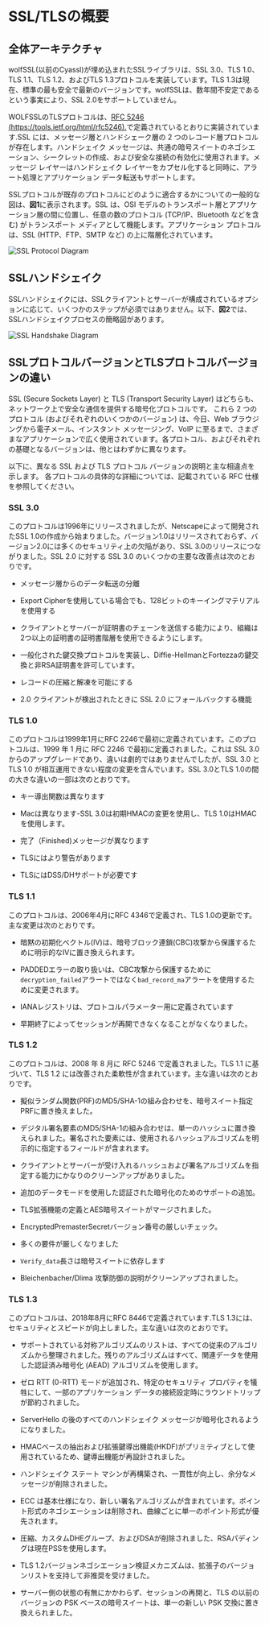 

# SSL/TLSの概要




## 全体アーキテクチャ



wolfSSL(以前のCyassl)が埋め込まれたSSLライブラリは、SSL 3.0、TLS 1.0、TLS 1.1、TLS 1.2、およびTLS 1.3プロトコルを実装しています。TLS 1.3は現在、標準の最も安全で最新のバージョンです。wolfSSLは、数年間不安定であるという事実により、SSL 2.0をサポートしていません。


WOLFSSLのTLSプロトコルは、[RFC 5246 (https://tools.ietf.org/html/rfc5246).](https://tools.ietf.org/html/rfc5246)で定義されているとおりに実装されています.SSL には、メッセージ層とハンドシェーク層の 2 つのレコード層プロトコルが存在します。ハンドシェイク メッセージは、共通の暗号スイートのネゴシエーション、シークレットの作成、および安全な接続の有効化に使用されます。メッセージ レイヤーはハンドシェイク レイヤーをカプセル化すると同時に、アラート処理とアプリケーション データ転送もサポートします。


SSLプロトコルが既存のプロトコルにどのように適合するかについての一般的な図は、**図1**に表示されます。SSL は、OSI モデルのトランスポート層とアプリケーション層の間に位置し、任意の数のプロトコル (TCP/IP、Bluetooth などを含む) がトランスポート メディアとして機能します。アプリケーション プロトコルは、SSL (HTTP、FTP、SMTP など) の上に階層化されています。

![SSL Protocol Diagram](sslprotocol.png "SSL Protocol Diagram")




## SSLハンドシェイク



SSLハンドシェイクには、SSLクライアントとサーバーが構成されているオプションに応じて、いくつかのステップが必須ではありません。以下、**図2**では、SSLハンドシェイクプロセスの簡略図があります。

![SSL Handshake Diagram](sslhandshake.png "SSL Handshake Diagram")




## SSLプロトコルバージョンとTLSプロトコルバージョンの違い



SSL (Secure Sockets Layer) と TLS (Transport Security Layer) はどちらも、ネットワーク上で安全な通信を提供する暗号化プロトコルです。 これら 2 つのプロトコル (およびそれぞれのいくつかのバージョン) は、今日、Web ブラウジングから電子メール、インスタント メッセージング、VoIP に至るまで、さまざまなアプリケーションで広く使用されています。各プロトコル、およびそれぞれの基礎となるバージョンは、他とはわずかに異なります。


以下に、異なる SSL および TLS プロトコル バージョンの説明と主な相違点を示します。 各プロトコルの具体的な詳細については、記載されている RFC 仕様を参照してください。



### SSL 3.0




このプロトコルは1996年にリリースされましたが、Netscapeによって開発されたSSL 1.0の作成から始まりました。バージョン1.0はリリースされておらず、バージョン2.0には多くのセキュリティ上の欠陥があり、SSL 3.0のリリースにつながりました。SSL 2.0 に対する SSL 3.0 のいくつかの主要な改善点は次のとおりです。



* メッセージ層からのデータ転送の分離


* Export Cipherを使用している場合でも、128ビットのキーイングマテリアルを使用する


* クライアントとサーバーが証明書のチェーンを送信する能力により、組織は2つ以上の証明書の証明書階層を使用できるようにします。


* 一般化された鍵交換プロトコルを実装し、Diffie-HellmanとFortezzaの鍵交換と非RSA証明書を許可しています。


* レコードの圧縮と解凍を可能にする


* 2.0 クライアントが検出されたときに SSL 2.0 にフォールバックする機能




### TLS 1.0




このプロトコルは1999年1月にRFC 2246で最初に定義されています。このプロトコルは、1999 年 1 月に RFC 2246 で最初に定義されました。これは SSL 3.0 からのアップグレードであり、違いは劇的ではありませんでしたが、SSL 3.0 と TLS 1.0 が相互運用できない程度の変更を含んでいます。SSL 3.0とTLS 1.0の間の大きな違いの一部は次のとおりです。



* キー導出関数は異なります


* Macは異なります-SSL 3.0は初期HMACの変更を使用し、TLS 1.0はHMACを使用します。


* 完了（Finished)メッセージが異なります


* TLSにはより警告があります


* TLSにはDSS/DHサポートが必要です




### TLS 1.1




このプロトコルは、2006年4月にRFC 4346で定義され、TLS 1.0の更新です。主な変更は次のとおりです。



* 暗黙の初期化ベクトル(IV)は、暗号ブロック連鎖(CBC)攻撃から保護するために明示的なIVに置き換えられます。


* PADDEDエラーの取り扱いは、CBC攻撃から保護するために`decryption_failed`アラートではなく`bad_record_ma`アラートを使用するために変更されます。


* IANAレジストリは、プロトコルパラメーター用に定義されています


* 早期終了によってセッションが再開できなくなることがなくなりました。




### TLS 1.2




このプロトコルは、2008 年 8 月に RFC 5246 で定義されました。TLS 1.1 に基づいて、TLS 1.2 には改善された柔軟性が含まれています。主な違いは次のとおりです。



* 擬似ランダム関数(PRF)のMD5/SHA-1の組み合わせを、暗号スイート指定PRFに置き換えました。


* デジタル署名要素のMD5/SHA-1の組み合わせは、単一のハッシュに置き換えられました。署名された要素には、使用されるハッシュアルゴリズムを明示的に指定するフィールドが含まれます。


* クライアントとサーバーが受け入れるハッシュおよび署名アルゴリズムを指定する能力にかなりのクリーンアップがありました。


* 追加のデータモードを使用した認証された暗号化のためのサポートの追加。


* TLS拡張機能の定義とAES暗号スイートがマージされました。


* EncryptedPremasterSecretバージョン番号の厳しいチェック。


* 多くの要件が厳しくなりました


* `Verify_data`長さは暗号スイートに依存します


* Bleichenbacher/Dlima 攻撃防御の説明がクリーンアップされました。




### TLS 1.3




このプロトコルは、2018年8月にRFC 8446で定義されています.TLS 1.3には、セキュリティとスピードが向上しました。主な違いは次のとおりです。



* サポートされている対称アルゴリズムのリストは、すべての従来のアルゴリズムから整理されました。残りのアルゴリズムはすべて、関連データを使用した認証済み暗号化 (AEAD) アルゴリズムを使用します。


* ゼロ RTT (0-RTT) モードが追加され、特定のセキュリティ プロパティを犠牲にして、一部のアプリケーション データの接続設定時にラウンドトリップが節約されました。


* ServerHello の後のすべてのハンドシェイク メッセージが暗号化されるようになりました。


* HMACベースの抽出および拡張鍵導出機能(HKDF)がプリミティブとして使用されているため、鍵導出機能が再設計されました。


* ハンドシェイク ステート マシンが再構築され、一貫性が向上し、余分なメッセージが削除されました。


* ECC は基本仕様になり、新しい署名アルゴリズムが含まれています。ポイント形式のネゴシエーションは削除され、曲線ごとに単一のポイント形式が優先されます。


* 圧縮、カスタムDHEグループ、およびDSAが削除されました、RSAパディングは現在PSSを使用します。


* TLS 1.2バージョンネゴシエーション検証メカニズムは、拡張子のバージョンリストを支持して非推奨を受けました。


* サーバー側の状態の有無にかかわらず、セッションの再開と、TLS の以前のバージョンの PSK ベースの暗号スイートは、単一の新しい PSK 交換に置き換えられました。
